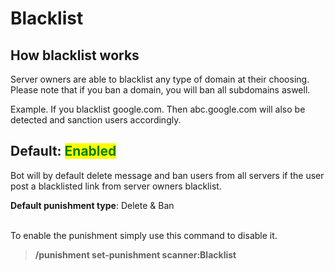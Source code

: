 # Blacklist

## How blacklist works

Server owners are able to blacklist any type of domain at their choosing. Please note that if you ban a domain, you will ban all subdomains aswell.&#x20;

Example. If you blacklist google.com. Then abc.google.com will also be detected and sanction users accordingly.

## Default: <mark style="color:green;">Enabled</mark>

Bot will by default delete message and ban users from all servers if the user post a blacklisted link from server owners blacklist.

**Default punishment type**: Delete & Ban

\
To enable the punishment simply use this command to disable it.

> **/punishment set-punishment scanner:Blacklist**
